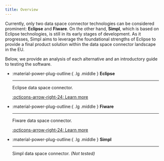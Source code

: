 ```yaml
---
title: Overview
---
```


Currently, only two data space connector technologies can be considered prominent: **Eclipse** and **Fiware**. On the other hand, **Simpl**, which is based on Eclipse technologies, is still in its early stages of development. As it progresses, Simpl aims to leverage the foundational strengths of Eclipse to provide a final product solution within the data space connector landscape in the EU.

Below, we provide an analysis of each alternative and an introductory guide to testing the software.

<div class="grid cards" markdown>

-   :material-power-plug-outline:{ .lg .middle } __Eclipse__

    ---

    Eclipse data space connector.

    [:octicons-arrow-right-24: Learn more](./eclipse/index.md)

-   :material-power-plug-outline:{ .lg .middle } __Fiware__

    ---

    Fiware data space connector.

    [:octicons-arrow-right-24: Learn more](./fiware/index.md)

-   :material-power-plug-outline:{ .lg .middle } __Simpl__

    ---

    Simpl data space connector. *(Not tested)*

    

</div>
